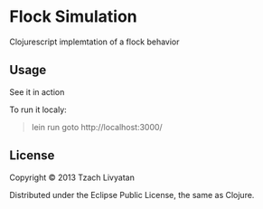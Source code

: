 # Flock Simulation

Clojurescript implemtation of a flock behavior


## Usage
See it in action

To run it localy:
> lein run
> goto http://localhost:3000/

## License

Copyright © 2013 Tzach Livyatan

Distributed under the Eclipse Public License, the same as Clojure.